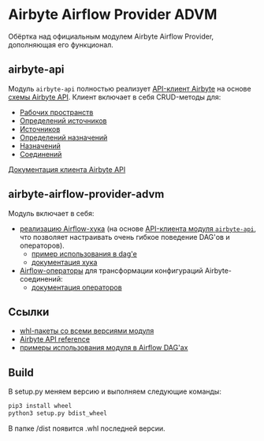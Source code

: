 # Airbyte Airflow Provider ADVM

Обёртка над официальным модулем Airbyte Airflow Provider, дополняющая его функционал.

## airbyte-api

Модуль `airbyte-api` полностью реализует [API-клиент Airbyte](./airbyte_api/api.py) на основе [схемы Airbyte API](https://airbyte-public-api-docs.s3.us-east-2.amazonaws.com/rapidoc-api-docs.html). Клиент включает в себя CRUD-методы для:

- [Рабочих пространств](https://airbyte-public-api-docs.s3.us-east-2.amazonaws.com/rapidoc-api-docs.html#tag--workspace)
- [Определений источников](https://airbyte-public-api-docs.s3.us-east-2.amazonaws.com/rapidoc-api-docs.html#tag--source_definition)
- [Источников](https://airbyte-public-api-docs.s3.us-east-2.amazonaws.com/rapidoc-api-docs.html#tag--source)
- [Определений назначений](https://airbyte-public-api-docs.s3.us-east-2.amazonaws.com/rapidoc-api-docs.html#tag--destination_definition)
- [Назначений](https://airbyte-public-api-docs.s3.us-east-2.amazonaws.com/rapidoc-api-docs.html#tag--destination)
- [Соединений](https://airbyte-public-api-docs.s3.us-east-2.amazonaws.com/rapidoc-api-docs.html#tag--connection)

[Документация клиента Airbyte API](./docs/airbyte_api.api.md)

## airbyte-airflow-provider-advm

Модуль включает в себя:

- [реализацию Airflow-хука](./airbyte_airflow_provider_advm/hook.py) (на основе [API-клиента модуля `airbyte-api`](./airbyte_api/api.py), что позволяет настраивать очень гибкое поведение DAG'ов и операторов).
  - [пример использования в dag'e](./airbyte_airflow_provider_advm/examples/sync_airbyte_connection_by_prefix_dag.py)
  - [документация хука](./docs/airbyte_airflow_provider_advm.hook.md)
- [Airflow-операторы](./airbyte_airflow_provider_advm/operators.py) для трансформации конфигураций Airbyte-соединений:
  - [документация операторов](./docs/airbyte_airflow_provider_advm.operators.md)

## Ссылки

- [whl-пакеты со всеми версиями модуля](./dist/)
- [Airbyte API reference](https://airbyte-public-api-docs.s3.us-east-2.amazonaws.com/)
- [примеры использования модуля в Airflow DAG'ах](./airbyte_airflow_provider_advm/examples/)

## Build

В setup.py меняем версию и выполняем следующие команды:

```sh
pip3 install wheel
python3 setup.py bdist_wheel
```

В папке /dist появится .whl последней версии.
